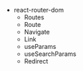 + react-router-dom
    + Routes
    + Route
    + Navigate
    + Link
    + useParams
    + useSearchParams
    + Redirect